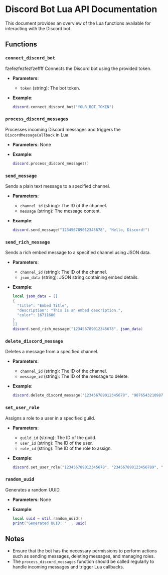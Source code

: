 # Discord Bot Lua API Documentation

This document provides an overview of the Lua functions available for interacting with the Discord bot.

## Functions

### `connect_discord_bot`
fzefezfezfezfzeffff
Connects the Discord bot using the provided token.

- **Parameters**:
  - `token` (string): The bot token.

- **Example**:
  ```lua
  discord.connect_discord_bot("YOUR_BOT_TOKEN")
  ```

### `process_discord_messages`

Processes incoming Discord messages and triggers the `DiscordMessageCallback` in Lua.

- **Parameters**: None

- **Example**:
  ```lua
  discord.process_discord_messages()
  ```

### `send_message`

Sends a plain text message to a specified channel.

- **Parameters**:
  - `channel_id` (string): The ID of the channel.
  - `message` (string): The message content.

- **Example**:
  ```lua
  discord.send_message("123456789012345678", "Hello, Discord!")
  ```

### `send_rich_message`

Sends a rich embed message to a specified channel using JSON data.

- **Parameters**:
  - `channel_id` (string): The ID of the channel.
  - `json_data` (string): JSON string containing embed details.

- **Example**:
  ```lua
  local json_data = [[
  {
    "title": "Embed Title",
    "description": "This is an embed description.",
    "color": 16711680
  }
  ]]
  discord.send_rich_message("123456789012345678", json_data)
  ```

### `delete_discord_message`

Deletes a message from a specified channel.

- **Parameters**:
  - `channel_id` (string): The ID of the channel.
  - `message_id` (string): The ID of the message to delete.

- **Example**:
  ```lua
  discord.delete_discord_message("123456789012345678", "987654321098765432")
  ```

### `set_user_role`

Assigns a role to a user in a specified guild.

- **Parameters**:
  - `guild_id` (string): The ID of the guild.
  - `user_id` (string): The ID of the user.
  - `role_id` (string): The ID of the role to assign.

- **Example**:
  ```lua
  discord.set_user_role("123456789012345678", "234567890123456789", "345678901234567890")
  ```

### `random_uuid`

Generates a random UUID.

- **Parameters**: None

- **Example**:
  ```lua
  local uuid = util.random_uuid()
  print("Generated UUID: " .. uuid)
  ```

## Notes

- Ensure that the bot has the necessary permissions to perform actions such as sending messages, deleting messages, and managing roles.
- The `process_discord_messages` function should be called regularly to handle incoming messages and trigger Lua callbacks. 